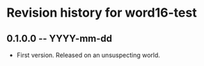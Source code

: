 # Revision history for word16-test

## 0.1.0.0 -- YYYY-mm-dd

* First version. Released on an unsuspecting world.
